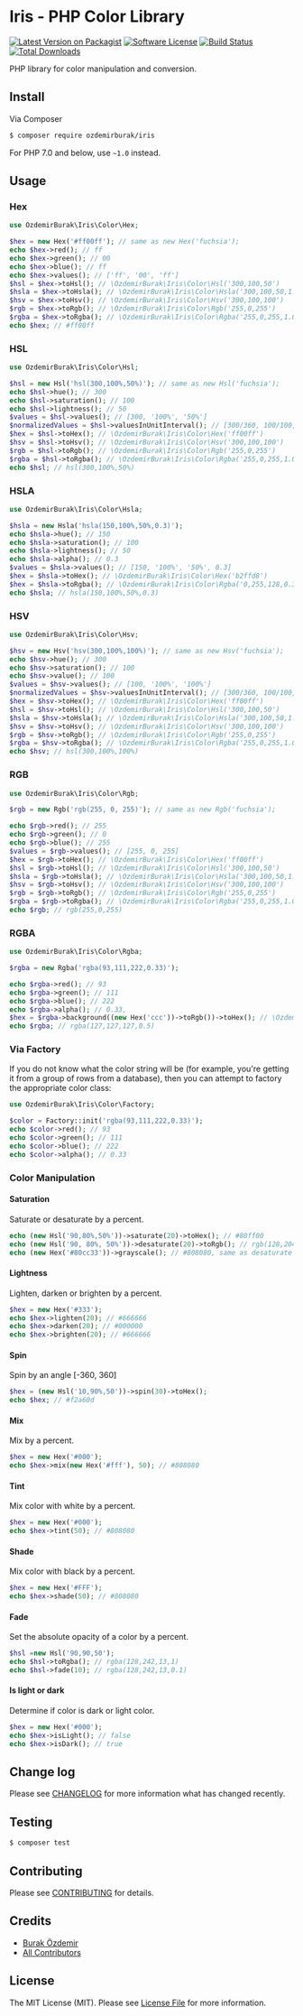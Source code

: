 # Iris - PHP Color Library

[![Latest Version on Packagist][ico-version]][link-packagist]
[![Software License][ico-license]](LICENSE.md)
[![Build Status][ico-travis]][link-travis]
[![Total Downloads][ico-downloads]][link-downloads]

PHP library for color manipulation and conversion. 

## Install

Via Composer

``` bash
$ composer require ozdemirburak/iris
```

For PHP 7.0 and below, use `~1.0` instead.

## Usage

### Hex

``` php
use OzdemirBurak\Iris\Color\Hex;

$hex = new Hex('#ff00ff'); // same as new Hex('fuchsia');
echo $hex->red(); // ff
echo $hex->green(); // 00
echo $hex->blue(); // ff
echo $hex->values(); // ['ff', '00', 'ff']
$hsl = $hex->toHsl(); // \OzdemirBurak\Iris\Color\Hsl('300,100,50')
$hsla = $hex->toHsla(); // \OzdemirBurak\Iris\Color\Hsla('300,100,50,1.0')
$hsv = $hex->toHsv(); // \OzdemirBurak\Iris\Color\Hsv('300,100,100')
$rgb = $hex->toRgb(); // \OzdemirBurak\Iris\Color\Rgb('255,0,255')
$rgba = $hex->toRgba(); // \OzdemirBurak\Iris\Color\Rgba('255,0,255,1.0')
echo $hex; // #ff00ff
```

### HSL

``` php
use OzdemirBurak\Iris\Color\Hsl;

$hsl = new Hsl('hsl(300,100%,50%)'); // same as new Hsl('fuchsia');
echo $hsl->hue(); // 300 
echo $hsl->saturation(); // 100
echo $hsl->lightness(); // 50
$values = $hsl->values(); // [300, '100%', '50%']
$normalizedValues = $hsl->valuesInUnitInterval(); // [300/360, 100/100, 50/100]
$hex = $hsl->toHex(); // \OzdemirBurak\Iris\Color\Hex('ff00ff')
$hsv = $hsl->toHsv(); // \OzdemirBurak\Iris\Color\Hsv('300,100,100')
$rgb = $hsl->toRgb(); // \OzdemirBurak\Iris\Color\Rgb('255,0,255')
$rgba = $hsl->toRgba(); // \OzdemirBurak\Iris\Color\Rgba('255,0,255,1.0')
echo $hsl; // hsl(300,100%,50%)
```

### HSLA

``` php
use OzdemirBurak\Iris\Color\Hsla;

$hsla = new Hsla('hsla(150,100%,50%,0.3)');
echo $hsla->hue(); // 150
echo $hsla->saturation(); // 100
echo $hsla->lightness(); // 50
echo $hsla->alpha(); // 0.3
$values = $hsla->values(); // [150, '100%', '50%', 0.3]
$hex = $hsla->toHex(); // \OzdemirBurak\Iris\Color\Hex('b2ffd8')
$hex = $hsla->toRgba(); // \OzdemirBurak\Iris\Color\Rgba('0,255,128,0.3')
echo $hsla; // hsla(150,100%,50%,0.3)
```

### HSV

``` php
use OzdemirBurak\Iris\Color\Hsv;

$hsv = new Hsv('hsv(300,100%,100%)'); // same as new Hsv('fuchsia');
echo $hsv->hue(); // 300 
echo $hsv->saturation(); // 100
echo $hsv->value(); // 100
$values = $hsv->values(); // [100, '100%', '100%']
$normalizedValues = $hsv->valuesInUnitInterval(); // [300/360, 100/100, 100/100]
$hex = $hsv->toHex(); // \OzdemirBurak\Iris\Color\Hex('ff00ff')
$hsl = $hsv->toHsl(); // \OzdemirBurak\Iris\Color\Hsl('300,100,50')
$hsla = $hsv->toHsla(); // \OzdemirBurak\Iris\Color\Hsla('300,100,50,1.0')
$hsv = $hsv->toHsv(); // \OzdemirBurak\Iris\Color\Hsv('300,100,100')
$rgb = $hsv->toRgb(); // \OzdemirBurak\Iris\Color\Rgb('255,0,255')
$rgba = $hsv->toRgba(); // \OzdemirBurak\Iris\Color\Rgba('255,0,255,1.0')
echo $hsv; // hsl(300,100%,100%)
```

### RGB

``` php
use OzdemirBurak\Iris\Color\Rgb;

$rgb = new Rgb('rgb(255, 0, 255)'); // same as new Rgb('fuchsia');

echo $rgb->red(); // 255
echo $rgb->green(); // 0
echo $rgb->blue(); // 255
$values = $rgb->values(); // [255, 0, 255]
$hex = $rgb->toHex(); // \OzdemirBurak\Iris\Color\Hex('ff00ff')
$hsl = $rgb->toHsl(); // \OzdemirBurak\Iris\Color\Hsl('300,100,50')
$hsla = $rgb->toHsla(); // \OzdemirBurak\Iris\Color\Hsla('300,100,50,1.0')
$hsv = $rgb->toHsv(); // \OzdemirBurak\Iris\Color\Hsv('300,100,100')
$rgb = $rgb->toRgb(); // \OzdemirBurak\Iris\Color\Rgb('255,0,255')
$rgba = $rgb->toRgba(); // \OzdemirBurak\Iris\Color\Rgba('255,0,255,1.0')
echo $rgb; // rgb(255,0,255)
```

### RGBA

``` php
use OzdemirBurak\Iris\Color\Rgba;

$rgba = new Rgba('rgba(93,111,222,0.33)');

echo $rgba->red(); // 93
echo $rgba->green(); // 111
echo $rgba->blue(); // 222
echo $rgba->alpha(); // 0.33,
$hex = $rgba->background((new Hex('ccc'))->toRgb())->toHex(); // \OzdemirBurak\Iris\Color\Hex('a7add1')
echo $rgba; // rgba(127,127,127,0.5)
```

### Via Factory

If you do not know what the color string will be (for example, you're getting it from a group of rows from a database), then you can attempt to factory the appropriate color class:

``` php
use OzdemirBurak\Iris\Color\Factory;

$color = Factory::init('rgba(93,111,222,0.33)');
echo $color->red(); // 93
echo $color->green(); // 111
echo $color->blue(); // 222
echo $color->alpha(); // 0.33
```


### Color Manipulation

#### Saturation

Saturate or desaturate by a percent.

``` php
echo (new Hsl('90,80%,50%'))->saturate(20)->toHex(); // #80ff00
echo (new Hsl('90, 80%, 50%'))->desaturate(20)->toRgb(); // rgb(128,204,51)
echo (new Hex('#80cc33'))->grayscale(); // #808080, same as desaturate 100
```

#### Lightness

Lighten, darken or brighten by a percent.

``` php
$hex = new Hex('#333');
echo $hex->lighten(20); // #666666
echo $hex->darken(20); // #000000
echo $hex->brighten(20); // #666666
```

#### Spin

Spin by an angle [-360, 360]

``` php
$hex = (new Hsl('10,90%,50'))->spin(30)->toHex();
echo $hex; // #f2a60d
```

#### Mix

Mix by a percent.

``` php
$hex = new Hex('#000');
echo $hex->mix(new Hex('#fff'), 50); // #808080
```

#### Tint

Mix color with white by a percent.

``` php
$hex = new Hex('#000');
echo $hex->tint(50); // #808080
```

#### Shade

Mix color with black by a percent.

``` php
$hex = new Hex('#FFF');
echo $hex->shade(50); // #808080
```

#### Fade

Set the absolute opacity of a color by a percent.

``` php
$hsl =new Hsl('90,90,50');
echo $hsl->toRgba(); // rgba(128,242,13,1)
echo $hsl->fade(10); // rgba(128,242,13,0.1)
```

#### Is light or dark

Determine if color is dark or light color.

``` php
$hex = new Hex('#000');
echo $hex->isLight(); // false
echo $hex->isDark(); // true
```

## Change log

Please see [CHANGELOG](CHANGELOG.md) for more information what has changed recently.

## Testing

``` bash
$ composer test
```

## Contributing

Please see [CONTRIBUTING](CONTRIBUTING.md) for details.

## Credits

- [Burak Özdemir][link-author]
- [All Contributors][link-contributors]

## License

The MIT License (MIT). Please see [License File](LICENSE.md) for more information.

[ico-version]: https://img.shields.io/packagist/v/ozdemirburak/iris.svg?style=flat-square
[ico-license]: https://img.shields.io/badge/license-MIT-brightgreen.svg?style=flat-square
[ico-travis]: https://img.shields.io/travis/ozdemirburak/iris/master.svg?style=flat-square
[ico-downloads]: https://img.shields.io/packagist/dt/ozdemirburak/iris.svg?style=flat-square

[link-packagist]: https://packagist.org/packages/ozdemirburak/iris
[link-travis]: https://travis-ci.org/ozdemirburak/iris
[link-downloads]: https://packagist.org/packages/ozdemirburak/iris
[link-author]: https://github.com/ozdemirburak
[link-contributors]: ../../contributors
